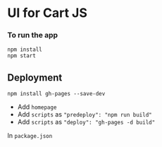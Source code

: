 # UI for Cart JS

### To run the app
```
npm install
npm start
```

## Deployment
```
npm install gh-pages --save-dev
```

+ Add `homepage` 
+ Add `scripts` as `"predeploy": "npm run build"`
+ Add `scripts` as `"deploy": "gh-pages -d build"`

In `package.json`